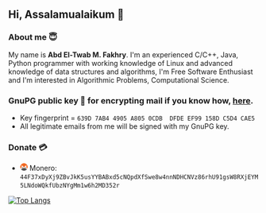 ## Hi, Assalamualaikum 👋

### About me 😇

My name is **Abd El-Twab M. Fakhry**. I'm an experienced C/C++, Java, Python programmer with working knowledge of Linux and advanced knowledge of data structures and algorithms, I'm Free Software Enthusiast and I'm interested in Algorithmic Problems, Computational Science.

### GnuPG public key 🔑 for encrypting mail if you know how, [here](https://gist.github.com/AbdeltwabMF/416e85ffb61ca02c979aaa3e77cd2944#file-amf-gpg-pub).
- Key fingerprint = `639D 7AB4 4905 A805 0CDB  DFDE EF99 158D C5D4 CAE5`
- All legitimate emails from me will be signed with my GnuPG key.

### Donate 💳

- <img src="res/xmr.png" alt="drawing" width="15"/> Monero: ```44F37xDyXj9ZBvJkK5usYYBABxd5cNQpdXfSwe8w4nnNDHCNVz86rhU91gsW8RXjEYM5LNdoWQkfUbzNYgMm1w6h2MD352r```

[![Top Langs](https://github-readme-stats.vercel.app/api/top-langs/?username=abdeltwabmf&show_icons=true&layout=compact&theme=gruvbox&langs_count=10&card_width=445)](https://github.com/anuraghazra/github-readme-stats)
